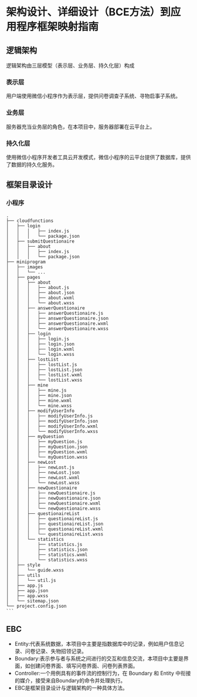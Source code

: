 # 架构设计、详细设计（BCE方法）到应用程序框架映射指南

## 逻辑架构
逻辑架构由三层模型（表示层、业务层、持久化层）构成
### 表示层
用户端使用微信小程序作为表示层，提供问卷调查子系统、寻物启事子系统。
### 业务层
服务器充当业务层的角色，在本项目中，服务器部署在云平台上。
### 持久化层
使用微信小程序开发者工具云开发模式，微信小程序的云平台提供了数据库，提供了数据的持久化服务。

## 框架目录设计
### 小程序
~~~
.
├── cloudfunctions
│   ├── login
│   │   │   ├── index.js
│   │   │   └── package.json
│   ├── submitQuestionaire
│   │   ├── about
│   │   │   ├── index.js
│   │   │   └── package.json
├── miniprogram
│   ├── images
│   │   └── ...
│   ├── pages
│   │   ├── about
│   │   │   ├── about.js
│   │   │   ├── about.json
│   │   │   ├── about.wxml
│   │   │   └── about.wxss
│   │   ├── answerQuestionaire
│   │   │   ├── answerQuestionaire.js
│   │   │   ├── answerQuestionaire.json
│   │   │   ├── answerQuestionaire.wxml
│   │   │   └── answerQuestionaire.wxss
│   │   ├── login
│   │   │   ├── login.js
│   │   │   ├── login.json
│   │   │   ├── login.wxml
│   │   │   └── login.wxss
│   │   ├── lostList
│   │   │   ├── lostList.js
│   │   │   ├── lostList.json
│   │   │   ├── lostList.wxml
│   │   │   └── lostList.wxss
│   │   ├── mine
│   │   │   ├── mine.js
│   │   │   ├── mine.json
│   │   │   ├── mine.wxml
│   │   │   └── mine.wxss
│   │   ├── modifyUserInfo
│   │   │   ├── modifyUserInfo.js
│   │   │   ├── modifyUserInfo.json
│   │   │   ├── modifyUserInfo.wxml
│   │   │   └── modifyUserInfo.wxss
│   │   ├── myQuestion
│   │   │   ├── myQuestion.js
│   │   │   ├── myQuestion.json
│   │   │   ├── myQuestion.wxml
│   │   │   └── myQuestion.wxss
│   │   ├── newLost
│   │   │   ├── newLost.js
│   │   │   ├── newLost.json
│   │   │   ├── newLost.wxml
│   │   │   └── newLost.wxss
│   │   ├── newQuestionaire
│   │   │   ├── newQuestionaire.js
│   │   │   ├── newQuestionaire.json
│   │   │   ├── newQuestionaire.wxml
│   │   │   └── newQuestionaire.wxss
│   │   ├── questionaireList
│   │   │   ├── questionaireList.js
│   │   │   ├── questionaireList.json
│   │   │   ├── questionaireList.wxml
│   │   │   └── questionaireList.wxss
│   │   └── statistics
│   │       ├── statistics.js
│   │       ├── statistics.json
│   │       ├── statistics.wxml
│   │       └── statistics.wxss
│   ├── style
│   │   └── guide.wxss
│   ├── utils
│   │   └── util.js
│   ├── app.js
│   ├── app.json
│   ├── app.wxss
│   └── sitemap.json
└── project.config.json
```
~~~
## EBC
* Entity:代表系统数据，本项目中主要是指数据库中的记录，例如用户信息记录、问卷记录、失物招领记录。
* Boundary:表示参与者与系统之间进行的交互和信息交流，本项目中主要是界面，如创建问卷界面、填写问卷界面、问卷列表界面。
* Controller:一个用例具有的事件流的控制行为，在 Boundary 和 Entity 中衔接的媒介，接受来自Boundary的命令并处理执行。
* EBC是框架目录设计与逻辑架构的一种具体方法。
